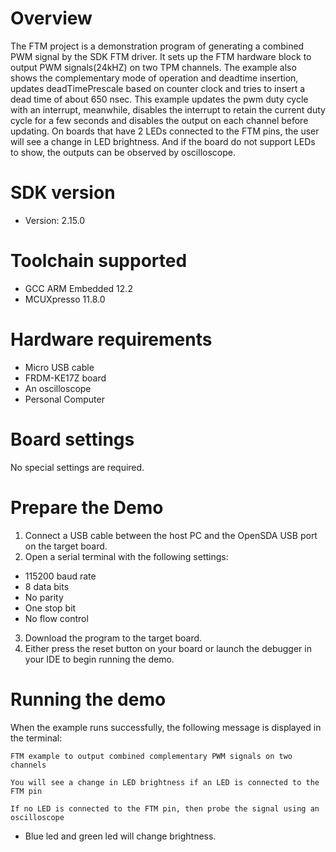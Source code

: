 Overview
========
The FTM project is a demonstration program of generating a combined PWM signal by the SDK FTM driver. It sets up the FTM
hardware block to output PWM signals(24kHZ) on two TPM channels. The example also shows the complementary mode of operation
and deadtime insertion, updates deadTimePrescale based on counter clock and tries to insert a dead time of about 650 nsec.
This example updates the pwm duty cycle with an interrupt, meanwhile, disables the interrupt to retain the current duty cycle
for a few seconds and disables the output on each channel before updating.
On boards that have 2 LEDs connected to the FTM pins, the user will see a change in LED brightness.
And if the board do not support LEDs to show, the outputs can be observed by oscilloscope.

SDK version
===========
- Version: 2.15.0

Toolchain supported
===================
- GCC ARM Embedded  12.2
- MCUXpresso  11.8.0

Hardware requirements
=====================
- Micro USB cable
- FRDM-KE17Z board
- An oscilloscope
- Personal Computer

Board settings
==============
No special settings are required.

Prepare the Demo
================
1.  Connect a USB cable between the host PC and the OpenSDA USB port on the target board.
2.  Open a serial terminal with the following settings:
   - 115200 baud rate
   - 8 data bits
   - No parity
   - One stop bit
   - No flow control
3. Download the program to the target board.
4. Either press the reset button on your board or launch the debugger in your IDE to begin running the demo.

Running the demo
================
When the example runs successfully, the following message is displayed in the terminal:

~~~~~~~~~~~~~~~~~~~~~~~~~~~~~~~~
FTM example to output combined complementary PWM signals on two channels

You will see a change in LED brightness if an LED is connected to the FTM pin

If no LED is connected to the FTM pin, then probe the signal using an oscilloscope
~~~~~~~~~~~~~~~~~~~~~~~~~~~~~~~~
- Blue led and green led will change brightness.
